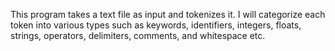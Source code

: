 This program takes a text file as input and tokenizes it.
I will categorize each token into various types such as keywords, identifiers, integers, floats, strings, operators, delimiters, comments, and whitespace etc.
